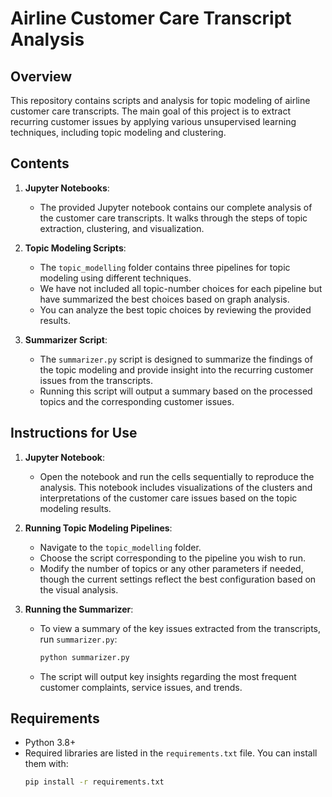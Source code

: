 # Airline Customer Care Transcript Analysis

## Overview

This repository contains scripts and analysis for topic modeling of airline customer care transcripts. The main goal of this project is to extract recurring customer issues by applying various unsupervised learning techniques, including topic modeling and clustering.

## Contents

1. **Jupyter Notebooks**:
   - The provided Jupyter notebook contains our complete analysis of the customer care transcripts. It walks through the steps of topic extraction, clustering, and visualization.

2. **Topic Modeling Scripts**:
   - The `topic_modelling` folder contains three pipelines for topic modeling using different techniques.
   - We have not included all topic-number choices for each pipeline but have summarized the best choices based on graph analysis.
   - You can analyze the best topic choices by reviewing the provided results.

3. **Summarizer Script**:
   - The `summarizer.py` script is designed to summarize the findings of the topic modeling and provide insight into the recurring customer issues from the transcripts.
   - Running this script will output a summary based on the processed topics and the corresponding customer issues.

## Instructions for Use

1. **Jupyter Notebook**: 
   - Open the notebook and run the cells sequentially to reproduce the analysis. This notebook includes visualizations of the clusters and interpretations of the customer care issues based on the topic modeling results.
   
2. **Running Topic Modeling Pipelines**:
   - Navigate to the `topic_modelling` folder.
   - Choose the script corresponding to the pipeline you wish to run.
   - Modify the number of topics or any other parameters if needed, though the current settings reflect the best configuration based on the visual analysis.

3. **Running the Summarizer**:
   - To view a summary of the key issues extracted from the transcripts, run `summarizer.py`:
     ```bash
     python summarizer.py
     ```
   - The script will output key insights regarding the most frequent customer complaints, service issues, and trends.

## Requirements

- Python 3.8+
- Required libraries are listed in the `requirements.txt` file. You can install them with:
  ```bash
  pip install -r requirements.txt
